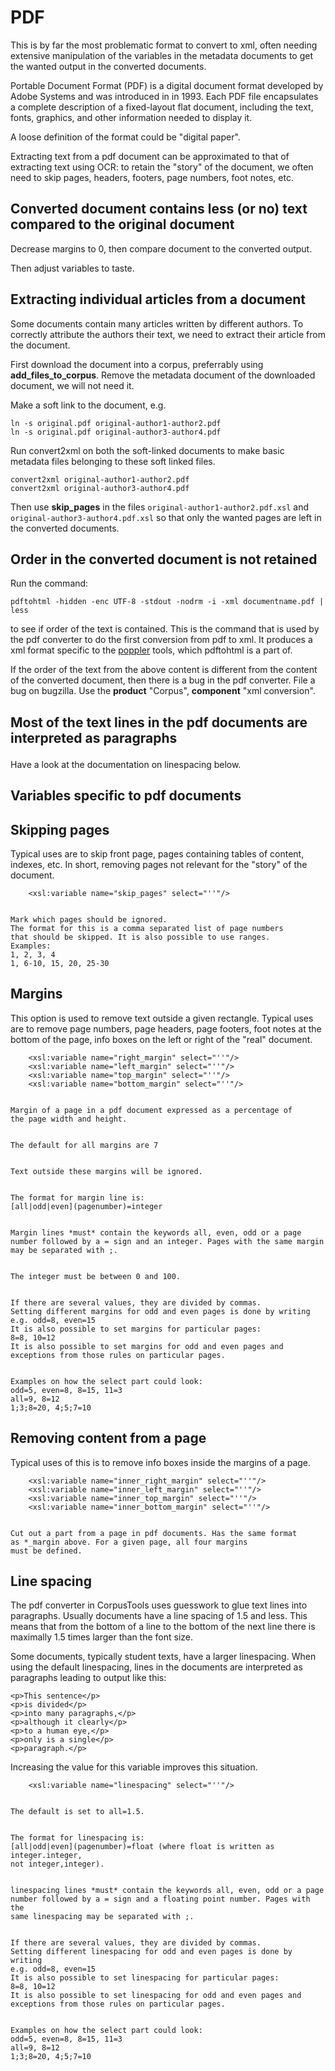 # PDF


This is by far the most problematic format to convert to xml, often needing extensive manipulation of the variables in the metadata documents to get the wanted output in the converted documents.


Portable Document Format (PDF) is a digital document format developed by Adobe Systems and was introduced in in 1993. Each PDF file encapsulates a complete description of a fixed-layout flat document, including the text, fonts, graphics, and other information needed to display it.


A loose definition of the format could be "digital paper".


Extracting text from a pdf document can be approximated to that of extracting text using OCR: to retain the "story" of the document, we often need to skip pages, headers, footers, page numbers, foot notes, etc.


## Converted document contains less (or no) text compared to the original document


Decrease margins to 0, then compare document to the converted output.


Then adjust variables to taste.


## Extracting individual articles from a document


Some documents contain many articles written by different authors. To correctly attribute the authors their text, we need to extract their article from the document.


First download the document into a corpus, preferrably using __add_files_to_corpus__. Remove the metadata document of the downloaded document, we will not need it.


Make a soft link to the document, e.g.


```
ln -s original.pdf original-author1-author2.pdf
ln -s original.pdf original-author3-author4.pdf
```


Run convert2xml on both the soft-linked documents to make basic metadata files belonging to these soft linked files.


```
convert2xml original-author1-author2.pdf
convert2xml original-author3-author4.pdf
```


Then use __skip_pages__ in the files `original-author1-author2.pdf.xsl` and `original-author3-author4.pdf.xsl` so that only the wanted pages are left in the converted documents.


## Order in the converted document is not retained


Run the command:
```
pdftohtml -hidden -enc UTF-8 -stdout -nodrm -i -xml documentname.pdf | less
```


to see if order of the text is contained. This is the command that is used by the pdf converter to do the first conversion from pdf to xml. It produces a xml format specific to the [poppler](https://poppler.freedesktop.org/) tools, which pdftohtml is a part of.


If the order of the text from the above content is different from the content of the converted document, then there is a bug in the pdf converter. File a bug on bugzilla. Use the **product**
"Corpus", **component**
"xml conversion".


## Most of the text lines in the pdf documents are interpreted as paragraphs <p>


Have a look at the documentation on linespacing below. 




## Variables specific to pdf documents


## Skipping pages


Typical uses are to skip front page, pages containing tables of content, indexes, etc. In short, removing pages not relevant for the "story" of the document.


```
    <xsl:variable name="skip_pages" select="''"/>


Mark which pages should be ignored.
The format for this is a comma separated list of page numbers
that should be skipped. It is also possible to use ranges.
Examples:
1, 2, 3, 4
1, 6-10, 15, 20, 25-30
```




## Margins


This option is used to remove text outside a given rectangle. Typical uses are to remove page numbers, page headers, page footers, foot notes at the bottom of the page, info boxes on the left or right of the "real" document.


```
    <xsl:variable name="right_margin" select="''"/>
    <xsl:variable name="left_margin" select="''"/>
    <xsl:variable name="top_margin" select="''"/>
    <xsl:variable name="bottom_margin" select="''"/>


Margin of a page in a pdf document expressed as a percentage of
the page width and height.


The default for all margins are 7


Text outside these margins will be ignored.


The format for margin line is:
[all|odd|even](pagenumber)=integer


Margin lines *must* contain the keywords all, even, odd or a page
number followed by a = sign and an integer. Pages with the same margin
may be separated with ;.


The integer must be between 0 and 100.


If there are several values, they are divided by commas.
Setting different margins for odd and even pages is done by writing
e.g. odd=8, even=15
It is also possible to set margins for particular pages:
8=8, 10=12
It is also possible to set margins for odd and even pages and
exceptions from those rules on particular pages.


Examples on how the select part could look:
odd=5, even=8, 8=15, 11=3
all=9, 8=12
1;3;8=20, 4;5;7=10
```


## Removing content from a page


Typical uses of this is to remove info boxes inside the margins of a page.


```
    <xsl:variable name="inner_right_margin" select="''"/>
    <xsl:variable name="inner_left_margin" select="''"/>
    <xsl:variable name="inner_top_margin" select="''"/>
    <xsl:variable name="inner_bottom_margin" select="''"/>


Cut out a part from a page in pdf documents. Has the same format
as *_margin above. For a given page, all four margins
must be defined.
```


## Line spacing


The pdf converter in CorpusTools uses guesswork to glue text lines into paragraphs. Usually documents have a line spacing of 1.5 and less. This means that from the bottom of a line to the bottom of the next line there is maximally 1.5 times larger than the font size.


Some documents, typically student texts, have a larger linespacing. When using the default linespacing, lines in the documents are interpreted as paragraphs leading to output like this:


```
<p>This sentence</p>
<p>is divided</p>
<p>into many paragraphs,</p>
<p>although it clearly</p>
<p>to a human eye,</p>
<p>only is a single</p>
<p>paragraph.</p>
```


Increasing the value for this variable improves this situation.


```
    <xsl:variable name="linespacing" select="''"/>


The default is set to all=1.5.


The format for linespacing is:
[all|odd|even](pagenumber)=float (where float is written as integer.integer,
not integer,integer).


linespacing lines *must* contain the keywords all, even, odd or a page
number followed by a = sign and a floating point number. Pages with the
same linespacing may be separated with ;.


If there are several values, they are divided by commas.
Setting different linespacing for odd and even pages is done by writing
e.g. odd=8, even=15
It is also possible to set linespacing for particular pages:
8=8, 10=12
It is also possible to set linespacing for odd and even pages and
exceptions from those rules on particular pages.


Examples on how the select part could look:
odd=5, even=8, 8=15, 11=3
all=9, 8=12
1;3;8=20, 4;5;7=10
```




